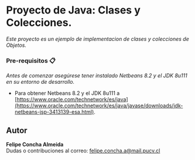 # Proyecto de Java: Clases y Colecciones.

_Este proyecto es un ejemplo de implementacion de clases y colecciones de Objetos._

### Pre-requisitos 📋

_Antes de comenzar asegúrese tener instalado Netbeans 8.2 y el JDK 8u111 en su entorno de desarrollo._

* Para obtener Netbeans 8.2 y el JDK 8u111 a [https://www.oracle.com/technetwork/es/java](https://www.oracle.com/technetwork/es/java/javase/downloads/jdk-netbeans-jsp-3413139-esa.html).
## Autor

**Felipe Concha Almeida** <br >Dudas o contribuciones al correo: [felipe.concha.a@mail.pucv.cl](mailto:felipe.concha.a@mail.pucv.cl)
